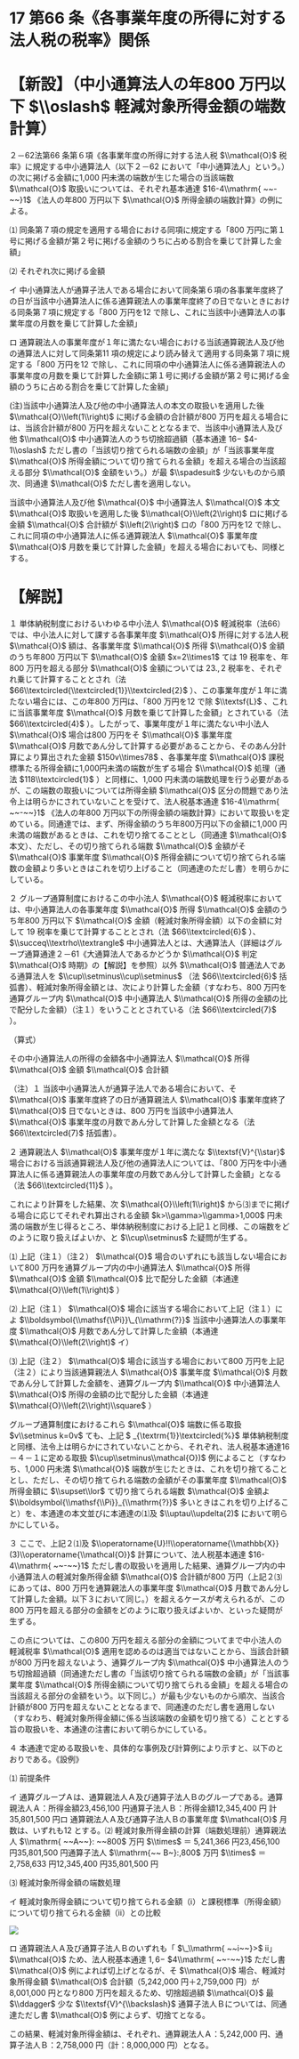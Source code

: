 # 17 第66 条《各事業年度の所得に対する法人税の税率》関係

# 【新設】（中小通算法人の年800 万円以下 $\\oslash$ 軽減対象所得金額の端数計算）

２－62法第66 条第６項《各事業年度の所得に対する法人税 $\\mathcal{O}$ 税率》に規定する中小通算法人（以下２－62 において「中小通算法人」という。）の次に掲げる金額に1,000 円未満の端数が生じた場合の当該端数 $\\mathcal{O}$ 取扱いについては、それぞれ基本通達 $16-4\\mathrm{ ~~-~~}1$ 《法人の年800 万円以下 $\\mathcal{O}$ 所得金額の端数計算》の例による。

⑴ 同条第７項の規定を適用する場合における同項に規定する「800 万円に第１号に掲げる金額が第２号に掲げる金額のうちに占める割合を乗じて計算した金額」

⑵ それぞれ次に掲げる金額

イ 中小通算法人が通算子法人である場合において同条第６項の各事業年度終了の日が当該中小通算法人に係る通算親法人の事業年度終了の日でないときにおける同条第７項に規定する「800 万円を12 で除し、これに当該中小通算法人の事業年度の月数を乗じて計算した金額」

ロ 通算親法人の事業年度が１年に満たない場合における当該通算親法人及び他の通算法人に対して同条第11 項の規定により読み替えて適用する同条第７項に規定する「800 万円を12 で除し、これに同項の中小通算法人に係る通算親法人の事業年度の月数を乗じて計算した金額に第１号に掲げる金額が第２号に掲げる金額のうちに占める割合を乗じて計算した金額」

(注)当該中小通算法人及び他の中小通算法人の本文の取扱いを適用した後 $\\mathcal{O}\\left(1\\right)$ に掲げる金額の合計額が800 万円を超える場合には、当該合計額が800 万円を超えないこととなるまで、当該中小通算法人及び他 $\\mathcal{O}$ 中小通算法人のうち切捨超過額（基本通達 $16-$ $4-1\\oslash$ ただし書の「当該切り捨てられる端数の金額」が「当該事業年度 $\\mathcal{O}$ 所得金額について切り捨てられる金額」を超える場合の当該超える部分 $\\mathcal{O}$ 金額をいう。）が最 $\\spadesuit$ 少ないものから順次、同通達 $\\mathcal{O}$ ただし書を適用しない。

当該中小通算法人及び他 $\\mathcal{O}$ 中小通算法人 $\\mathcal{O}$ 本文 $\\mathcal{O}$ 取扱いを適用した後 $\\mathcal{O}\\left(2\\right)$ ロに掲げる金額 $\\mathcal{O}$ 合計額が $\\left(2\\right)$ ロの「800 万円を12 で除し、これに同項の中小通算法人に係る通算親法人 $\\mathcal{O}$ 事業年度 $\\mathcal{O}$ 月数を乗じて計算した金額」を超える場合においても、同様とする。

# 【解説】

１ 単体納税制度におけるいわゆる中小法人 $\\mathcal{O}$ 軽減税率（法66）では、中小法人に対して課する各事業年度 $\\mathcal{O}$ 所得に対する法人税 $\\mathcal{O}$ 額は、各事業年度 $\\mathcal{O}$ 所得 $\\mathcal{O}$ 金額のうち年800 万円以下 $\\mathcal{O}$ 金額 $x=2\\times1$ ては $19%,\\mathcal{O}$ 税率を、年800 万円を超える部分 $\\mathcal{O}$ 金額については $23.,2%,\\mathcal{O}$ 税率を、それぞれ乗じて計算することとされ（法 $66\\textcircled{\\textcircled{1}}\\textcircled{2}$ ）、この事業年度が１年に満たない場合には、この年800 万円は、「800 万円を12 で除 $\\textsf{L}$ 、これに当該事業年度 $\\mathcal{O}$ 月数を乗じて計算した金額」とされている（法 $66\\textcircled{4}$ ）。したがって、事業年度が１年に満たない中小法人 $\\mathcal{O}$ 場合は800 万円をそ $\\mathcal{O}$ 事業年度 $\\mathcal{O}$ 月数であん分して計算する必要があることから、そのあん分計算により算出された金額 $150v\\times78$ 、各事業年度 $\\mathcal{O}$ 課税標準たる所得金額に1,000円未満の端数が生ずる場合 $\\mathcal{O}$ 処理（通法 $118\\textcircled{1}$ ）と同様に、1,000 円未満の端数処理を行う必要があるが、この端数の取扱いについては所得金額 $\\mathcal{O}$ 区分の問題であり法令上は明らかにされていないことを受けて、法人税基本通達 $16-4\\mathrm{ ~~-~~}1$ 《法人の年800 万円以下の所得金額の端数計算》において取扱いを定めている。同通達では、まず、所得金額のうち年800万円以下の金額に1,000 円未満の端数があるときは、これを切り捨てることとし（同通達 $\\mathcal{O}$ 本文）、ただし、その切り捨てられる端数 $\\mathcal{O}$ 金額がそ $\\mathcal{O}$ 事業年度 $\\mathcal{O}$ 所得金額について切り捨てられる端数の金額より多いときはこれを切り上げること（同通達のただし書）を明らかにしている。

２ グループ通算制度におけるこの中小法人 $\\mathcal{O}$ 軽減税率においては、中小通算法人の各事業年度 $\\mathcal{O}$ 所得 $\\mathcal{O}$ 金額のうち年800 万円以下 $\\mathcal{O}$ 金額（軽減対象所得金額）以下の金額に対して $19%,\\mathcal{O}$ 税率を乗じて計算することとされ（法 $66\\textcircled{6}$ ）、 $\\succeq\\textrho\\textrangle$ 中小通算法人とは、大通算法人（詳細はグループ通算通達２－61《大通算法人であるかどうか $\\mathcal{O}$ 判定 $\\mathcal{O}$ 時期》の【解説】を参照）以外 $\\mathcal{O}$ 普通法人である通算法人を $\\cup\\setminus\\cup\\setminus$ （法 $66\\textcircled{6}$ 括弧書）、軽減対象所得金額とは、次により計算した金額（すなわち、800 万円を通算グループ内 $\\mathcal{O}$ 中小通算法人 $\\mathcal{O}$ 所得の金額の比で配分した金額）（注１）をいうこととされている（法 $66\\textcircled{7}$ ）。

（算式）

その中小通算法人の所得の金額各中小通算法人 $\\mathcal{O}$ 所得 $\\mathcal{O}$ 金額 $\\mathcal{O}$ 合計額

（注）１ 当該中小通算法人が通算子法人である場合において、そ $\\mathcal{O}$ 事業年度終了の日が通算親法人 $\\mathcal{O}$ 事業年度終了 $\\mathcal{O}$ 日でないときは、800 万円を当該中小通算法人 $\\mathcal{O}$ 事業年度の月数であん分して計算した金額となる（法 $66\\textcircled{7}$ 括弧書）。

２ 通算親法人 $\\mathcal{O}$ 事業年度が１年に満たな $\\textsf{V}^{\\star}$ 場合における当該通算親法人及び他の通算法人については、「800 万円を中小通算法人に係る通算親法人の事業年度の月数であん分して計算した金額」となる（法 $66\\textcircled{11}$ ）。

これにより計算をした結果、次 $\\mathcal{O}\\left(1\\right)$ から⑶までに掲げる場合に応じてそれぞれ算出される金額 $k>\\gamma>\\gamma>1,000$ 円未満の端数が生じ得るところ、単体納税制度における上記１と同様、この端数をどのように取り扱えばよいか、と $\\cup\\setminus$ た疑問が生ずる。

⑴ 上記（注１）（注２） $\\mathcal{O}$ 場合のいずれにも該当しない場合において800 万円を通算グループ内の中小通算法人 $\\mathcal{O}$ 所得 $\\mathcal{O}$ 金額 $\\mathcal{O}$ 比で配分した金額（本通達 $\\mathcal{O}\\left(1\\right)$ ）

⑵ 上記（注１） $\\mathcal{O}$ 場合に該当する場合において上記（注１）によ $\\boldsymbol{\\mathsf{\\Pi}}\_{\\mathrm{?}}$ 当該中小通算法人の事業年度 $\\mathcal{O}$ 月数であん分して計算した金額（本通達 $\\mathcal{O}\\left(2\\right)$ イ）

⑶ 上記（注２） $\\mathcal{O}$ 場合に該当する場合において800 万円を上記（注２）により当該通算親法人 $\\mathcal{O}$ 事業年度 $\\mathcal{O}$ 月数であん分して計算した金額を、通算グループ内 $\\mathcal{O}$ 中小通算法人 $\\mathcal{O}$ 所得の金額の比で配分した金額（本通達 $\\mathcal{O}\\left(2\\right)\\square$ ）

グループ通算制度におけるこれら $\\mathcal{O}$ 端数に係る取扱 $v\\setminus k=0v$ ても、上記 $ _{\\textrm{1}}\\textcircled{%}$ 単体納税制度と同様、法令上は明らかにされていないことから、それぞれ、法人税基本通達16－４－１に定める取扱 $\\cup\\setminus\\mathcal{O})$ 例によること（すなわち、1,000 円未満 $\\mathcal{O}$ 端数が生じたときは、これを切り捨てることとし、ただし、その切り捨てられる端数の金額がその事業年度 $\\mathcal{O}$ 所得金額に $\\supset\\lor$ て切り捨てられる端数 $\\mathcal{O}$ 金額よ $\\boldsymbol{\\mathsf{\\Pi}}_{\\mathrm{?}}$ 多いときはこれを切り上げること）を、本通達の本文並びに本通達の⑴及 $\\uptau\\updelta(2)$ において明らかにしている。

３ ここで、上記２⑴及 $\\operatorname{U}!!\\operatorname{\\mathbb{X}}(3)\\operatorname{\\mathcal{O}}$ 計算について、法人税基本通達 $16-4\\mathrm{ ~~-~~}1$ ただし書の取扱いを適用した結果、通算グループ内の中小通算法人の軽減対象所得金額 $\\mathcal{O}$ 合計額が800 万円（上記２⑶にあっては、800 万円を通算親法人の事業年度 $\\mathcal{O}$ 月数であん分して計算した金額。以下３において同じ。）を超えるケースが考えられるが、この800 万円を超える部分の金額をどのように取り扱えばよいか、といった疑問が生ずる。

この点については、この800 万円を超える部分の金額についてまで中小法人の軽減税率 $\\mathcal{O}$ 適用を認めるのは適当ではないことから、当該合計額が800 万円を超えないよう、通算グループ内 $\\mathcal{O}$ 中小通算法人のうち切捨超過額（同通達ただし書の「当該切り捨てられる端数の金額」が「当該事業年度 $\\mathcal{O}$ 所得金額について切り捨てられる金額」を超える場合の当該超える部分の金額をいう。以下同じ。）が最も少ないものから順次、当該合計額が800 万円を超えないこととなるまで、同通達のただし書を適用しない（すなわち、軽減対象所得金額に係る当該端数の金額を切り捨てる）こととする旨の取扱いを、本通達の注書において明らかにしている。

４ 本通達で定める取扱いを、具体的な事例及び計算例により示すと、以下のとおりである。《設例》

⑴ 前提条件

イ 通算グループＡは、通算親法人Ａ及び通算子法人Ｂのグループである。通算親法人Ａ：所得金額23,456,100 円通算子法人Ｂ：所得金額12,345,400 円 計 35,801,500 円ロ 通算親法人Ａ及び通算子法人Ｂの事業年度 $\\mathcal{O}$ 月数は、いずれも12 とする。⑵ 軽減対象所得金額の計算（端数処理前）通算親法人 $\\mathrm{ ~~A~~}: ~~800$ 万円 $\\times$ ＝ 5,241,366 円23,456,100 円35,801,500 円通算子法人 $\\mathrm{~~ B~}:,800$ 万円 $\\times$ ＝ 2,758,633 円12,345,400 円35,801,500 円

⑶ 軽減対象所得金額の端数処理

イ 軽減対象所得金額について切り捨てられる金額（ⅰ）と課税標準（所得金額）について切り捨てられる金額（ⅱ）との比較

![](https://www.nta.go.jp/tmp/5a6532b1-a46b-4558-9d3f-cc2500458bc3/images/4aebccf19ccf1408b1051daf74dd2884105b6dff8ea1649972546b11ec3e95fa.jpg)

ロ 通算親法人Ａ及び通算子法人Ｂのいずれも「 $\_\\mathrm{ ~~i~~}>$ ⅱ」 $\\mathcal{O}$ ため、法人税基本通達 $1,6-$ $4\\mathrm{ ~~-~~}1$ ただし書 $\\mathcal{O}$ 例によれば切上げとなるが、そ $\\mathcal{O}$ 場合、軽減対象所得金額 $\\mathcal{O}$ 合計額（5,242,000 円＋2,759,000 円）が8,001,000 円となり800 万円を超えるため、切捨超過額 $\\mathcal{O}$ 最 $\\ddagger$ 少な $\\textsf{V}^{\\backslash}$ 通算子法人Ｂについては、同通達ただし書 $\\mathcal{O}$ 例によらず、切捨てとなる。

この結果、軽減対象所得金額は、それぞれ、通算親法人Ａ：5,242,000 円、通算子法人Ｂ：2,758,000 円（計：8,000,000 円）となる。